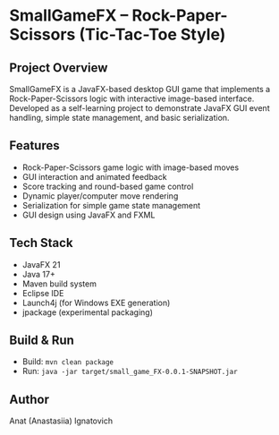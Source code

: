 # SmallGameFX – Rock-Paper-Scissors (Tic-Tac-Toe Style)

## Project Overview

SmallGameFX is a JavaFX-based desktop GUI game that implements a Rock-Paper-Scissors logic with interactive image-based interface. Developed as a self-learning project to demonstrate JavaFX GUI event handling, simple state management, and basic serialization.

## Features

- Rock-Paper-Scissors game logic with image-based moves
- GUI interaction and animated feedback
- Score tracking and round-based game control
- Dynamic player/computer move rendering
- Serialization for simple game state management
- GUI design using JavaFX and FXML

## Tech Stack

- JavaFX 21
- Java 17+
- Maven build system
- Eclipse IDE
- Launch4j (for Windows EXE generation)
- jpackage (experimental packaging)

## Build & Run

- Build: `mvn clean package`
- Run: `java -jar target/small_game_FX-0.0.1-SNAPSHOT.jar`

## Author

Anat (Anastasiia) Ignatovich

